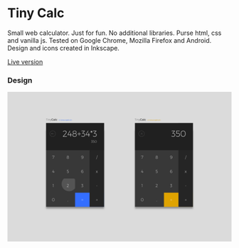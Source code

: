 Tiny Calc
=========

Small web calculator. Just for fun. No additional libraries. Purse html, css and
vanilla js. Tested on Google Chrome, Mozilla Firefox and Android. Design and
icons created in Inkscape.

[Live version](http://blendsoul.com/tiny-calc)


### Design

![design](design.png)
